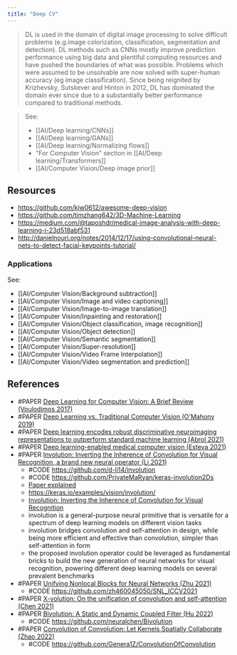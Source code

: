 ```yaml
---
title: "Deep CV"
---
```


> DL is used in the domain of digital image processing to solve difficult problems (e.g.image colorization, classification, segmentation and  detection). DL methods such as CNNs mostly improve prediction performance using big data and plentiful computing resources and have pushed the boundaries of what was possible. Problems which were assumed to be unsolvable are now solved with super-human accuracy (eg image classification). Since being reignited by Krizhevsky, Sutskever and Hinton in 2012, DL has dominated the domain ever since due to a substantially better performance compared to traditional methods.

> See:
> - [[AI/Deep learning/CNNs]]
> - [[AI/Deep learning/GANs]]
> - [[AI/Deep learning/Normalizing flows]] 
> - "For Computer Vision" section in [[AI/Deep learning/Transformers]]
> - [[AI/Computer Vision/Deep image prior]]


## Resources
- https://github.com/kjw0612/awesome-deep-vision
- https://github.com/timzhang642/3D-Machine-Learning
- https://medium.com/@taposhdr/medical-image-analysis-with-deep-learning-i-23d518abf531
- http://danielnouri.org/notes/2014/12/17/using-convolutional-neural-nets-to-detect-facial-keypoints-tutorial/

### Applications
See:
- [[AI/Computer Vision/Background subtraction]]
- [[AI/Computer Vision/Image and video captioning]] 
- [[AI/Computer Vision/Image-to-image translation]]
- [[AI/Computer Vision/Inpainting and restoration]]
- [[AI/Computer Vision/Object classification, image recognition]]
- [[AI/Computer Vision/Object detection]]
- [[AI/Computer Vision/Semantic segmentation]]
- [[AI/Computer Vision/Super-resolution]]
- [[AI/Computer Vision/Video Frame Interpolation]]
- [[AI/Computer Vision/Video segmentation and prediction]]

## References
- #PAPER [Deep Learning for Computer Vision: A Brief Review (Voulodimos 2017)](https://www.hindawi.com/journals/cin/2018/7068349/)
- #PAPER [Deep Learning vs. Traditional Computer Vision (O'Mahony 2019)](https://arxiv.org/abs/1910.13796)
- #PAPER [Deep learning encodes robust discriminative neuroimaging representations to outperform standard machine learning (Abrol 2021)](https://www.nature.com/articles/s41467-020-20655-6)
- #PAPER [Deep learning-enabled medical computer vision (Esteva 2021)](https://www.nature.com/articles/s41746-020-00376-2)
- #PAPER [Involution: Inverting the Inherence of Convolution for Visual Recognition, a brand new neural operator (Li 2021)](https://arxiv.org/abs/2103.06255)
	- #CODE https://github.com/d-li14/involution
	- #CODE https://github.com/PrivateMaRyan/keras-involution2Ds
	- [Paper explained](https://www.youtube.com/watch?v=pH2jZun8MoY)
	- https://keras.io/examples/vision/involution/
	- [Involution: Inverting the Inherence of Convolution for Visual Recognition](https://medium.com/analytics-vidhya/involution-a-step-towards-a-new-generation-of-neural-networks-for-visual-recognition-3b8ad75eb818)
	- involution is a general-purpose neural primitive that is versatile for a spectrum of deep learning models on different vision tasks
	- involution bridges convolution and self-attention in design, while being more efficient and effective than convolution, simpler than self-attention in form
	- the proposed involution operator could be leveraged as fundamental bricks to build the new generation of neural networks for visual recognition, powering different deep learning models on several prevalent benchmarks
- #PAPER [Unifying Nonlocal Blocks for Neural Networks (Zhu 2021)](https://arxiv.org/abs/2108.02451v3)
	- #CODE https://github.com/zh460045050/SNL_ICCV2021
- #PAPER [X-volution: On the unification of convolution and self-attention (Chen 2021)](https://arxiv.org/pdf/2106.02253)
- #PAPER [Bivolution: A Static and Dynamic Coupled Filter (Hu 2022)](https://aaai-2022.virtualchair.net/poster_aaai2015)
	- #CODE https://github.com/neuralchen/Bivolution	
- #PAPER [Convolution of Convolution: Let Kernels Spatially Collaborate (Zhao 2022)](https://www.semanticscholar.org/paper/Convolution-of-Convolution%3A-Let-Kernels-Spatially-Zhao-Li/87e0f7adce75bac24f944f0b8fb7e2441b36cfb4)
	- #CODE https://github.com/Genera1Z/ConvolutionOfConvolution
